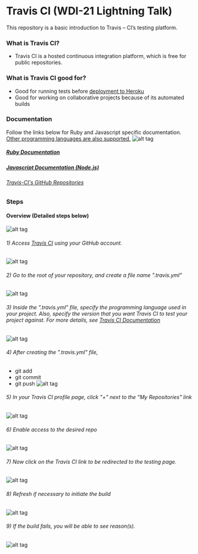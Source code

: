 
# Travis CI (WDI-21 Lightning Talk)

This repository is a basic introduction to Travis – CI’s testing platform.


### What is Travis CI?


 * Travis CI is a hosted continuous integration platform, which is free for 	public repositories. 
 
### What is Travis CI good for?
 
 * Good for running tests before [deployment to Heroku](http://docs.travis-ci.com/user/deployment/heroku/)
 * Good for working on collaborative projects because of its automated builds 

 ### Documentation
 Follow the links below for  Ruby and Javascript specific documentation. [Other programming languages are also supported.](http://docs.travis-ci.com/user/getting-started/)
 ![alt tag](https://github.com/altairn5/Travis-Ci-Lightning-Talk-/blob/master/trv1.png)
 
 ##### [Ruby Documentation](http://docs.travis-ci.com/user/languages/ruby/)
 ##### [Javascript Documentation (Node.js)](http://docs.travis-ci.com/user/languages/javascript-with-nodejs/)
 #### 
 ###### [Travis-CI's GitHub Repositories](https://github.com/travis-ci/travis-ci)

### Steps

#### Overview (Detailed steps below)
![alt tag](https://github.com/altairn5/Travis-Ci-Lightning-Talk-/blob/master/trv2.png)

###### 1) Access [Travis CI](https://travis-ci.org/auth) using your GitHub account.
![alt tag](https://github.com/altairn5/Travis-Ci-Lightning-Talk-/blob/master/step%201.0.png)

###### 2) Go to the root of your repository, and create a file name ".travis.yml"
![alt tag](https://github.com/altairn5/Travis-Ci-Lightning-Talk-/blob/master/step%201.1.png)

###### 3) Inside the ".travis.yml" file, specify the programming language used in your project. Also, specify the version that you want Travis CI to test your project against. For more details, see [Travis CI Documentation](http://docs.travis-ci.com/)
![alt tag](https://github.com/altairn5/Travis-Ci-Lightning-Talk-/blob/master/step%201.2.png)

###### 4) After creating the ".travis.yml" file,
* git add	
* git commit
* git push
![alt tag](https://github.com/altairn5/Travis-Ci-Lightning-Talk-/blob/master/step%201.3.png)

###### 5) In your Travis CI profile page, click "+" next to the "My Repositories" link
![alt tag](https://github.com/altairn5/Travis-Ci-Lightning-Talk-/blob/master/step%201.4.png)

###### 6) Enable access to the desired repo
![alt tag](https://github.com/altairn5/Travis-Ci-Lightning-Talk-/blob/master/step%203.png)

###### 7) Now click on the Travis CI link to be redirected to the testing page.
![alt tag](https://github.com/altairn5/Travis-Ci-Lightning-Talk-/blob/master/step%204.png)

###### 8) Refresh if necessary to initiate the build
![alt tag](https://github.com/altairn5/Travis-Ci-Lightning-Talk-/blob/master/step%205.png)

###### 9) If the build fails, you will be able to see reason(s).
![alt tag](https://github.com/altairn5/Travis-Ci-Lightning-Talk-/blob/master/step%206.png)



